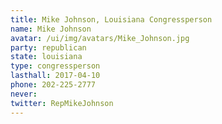 ```yaml
---
title: Mike Johnson, Louisiana Congressperson
name: Mike Johnson
avatar: /ui/img/avatars/Mike_Johnson.jpg
party: republican
state: louisiana
type: congressperson
lasthall: 2017-04-10
phone: 202-225-2777
never: 
twitter: RepMikeJohnson
---
```

